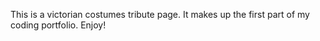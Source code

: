 This is a victorian costumes tribute page.
It makes up the first part of my coding portfolio.
Enjoy!
